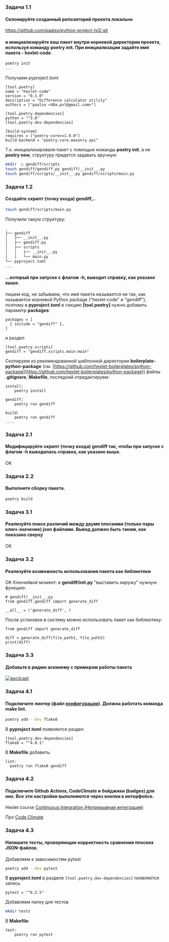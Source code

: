 ### Задача 1.1
#### Склонируйте созданный репозиторий проекта локально

https://github.com/paalso/python-project-lvl2.git

#### и инициализируйте ваш пакет внутри корневой директории проекта, используя команду poetry init. При инициализации задайте имя пакета - hexlet-code.

```bash
poetry init
...
```

Получаем pyproject.toml
```
[tool.poetry]
name = "hexlet-code"
version = "0.1.0"
description = "Difference calculator utility"
authors = ["paalso <40a.pvl@gmail.com>"]

[tool.poetry.dependencies]
python = "^3.8"
[tool.poetry.dev-dependencies]

[build-system]
requires = ["poetry-core>=1.0.0"]
build-backend = "poetry.core.masonry.api"
```
  
Т.к. инициализировали пакет с помощью команды **poetry init**, а не **poetry new**,  структуру придется задавать вручную
```bash
mkdir -p gendiff/scripts
touch gendiff/gendiff.py gendiff/__init__.py
touch gendiff/scripts/__init__.py gendiff/scripts/main.py
```
### Задача 1.2

#### Создайте скрипт (точку входа) gendiff,..

```bash
touch gendiff/scripts/main.py
```
  
Получили такую структуру:

```bash
.
├── gendiff
│   ├── __init__.py
│   ├── gendiff.py
│   ├── scripts
│   │   ├── __init__.py
│   │   └── main.py
└── pyproject.toml
...
```  

#### ...который при запуске с флагом -h, выводит справку, как указано выше.

пишем код, не забываем, что имя пакета называется не так, как называется корневой Python package ("hexlet-code" и "gendiff"),
поэтому в **pyproject.toml** в секцию **[tool.poetry]** нужно добавить параметр **packages**:

```
packages = [
  { include = "gendiff" },
]
```
и раздел

```
[tool.poetry.scripts]
gendiff = "gendiff.scripts.main:main"
```
Скопируем из рекомендованной шаблонной директории **boilerplate-python-package** (см. [https://github.com/hexlet-boilerplates/python-package](https://github.com/hexlet-boilerplates/python-package)) файлы **.gitignore**, **Makefile**, последний отредактируем:

```
install:
	poetry install

gendiff:
	poetry run gendiff

build:
	poetry run gendiff  
....
```

### Задача 2.1
#### Модифицируйте скрипт (точку входа) gendiff так, чтобы при запуске с флагом -h выводилась справка, как указано выше.
OK

### Задача 2.2
#### Выполните сборку пакета.

```bash
poetry build
```

### Задача 3.1
#### Реализуйте поиск различий между двумя плоскими (только пары ключ-значение) json файлами. Вывод должен быть таким, как показано сверху
OK

### Задача 3.2
#### Реализуйте возможность использования пакета как библиотеки
OK
Ключейвой момент: в **gendiff/__init__.py** "выставить наружу" нужную функцию:
```
# gendiff/__init__.py
from gendiff.gendiff import generate_diff

__all__ = ('generate_diff', )

```

После установки в систему можно использовать пакет как библиотеку:
```
from gendiff import generate_diff

diff = generate_diff(file_path1, file_path2)
print(diff)
```


### Задача 3.3
#### Добавьте в ридми аскинему с примером работы пакета

[![asciicast](https://asciinema.org/a/x0yPcUl4fCLdGT3tc3h5IfUbs.svg)](https://asciinema.org/a/x0yPcUl4fCLdGT3tc3h5IfUbs)

### Задача 4.1
#### Подключите линтер (файл [конфигурации](https://github.com/hexlet-boilerplates/python-package/blob/master/setup.cfg)). Должна работать команда make lint.
```bash
poetry add --dev flake8
```
В **pyproject.toml** появляется раздел

```
[tool.poetry.dev-dependencies]
flake8 = "^4.0.1"
```
В **Makefile** добавить:
```
lint:
  poetry run flake8 gendiff
```

### Задача 4.2
#### Подключите Github Actions, CodeClimate и бейджики (badges) для них. Все эти настройки выполняются через кнопки в интерфейсе.
Hexlet course [Continuous Integration (Непрерывная интеграция)](https://ru.hexlet.io/courses/github-actions)

Про [Code Climate](https://ru.hexlet.io/projects/49/members/15349?step=4)

### Задача 4.3
#### Напишите тесты, проверяющие корректность сравнения плоских JSON-файлов.

Добавляем к зависимостям pytest
```bash
poetry add --dev pytest
```
В **pyproject.toml** в разделе `[tool.poetry.dev-dependencies]`
появляется запись
```
pytest = "^6.2.5"
```

Добавляем папку для тестов
```bash
mkdir tests
```

В **Makefile**:
```
test:
	poetry run pytest
```
